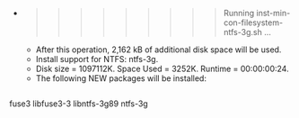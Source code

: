* >>>>>>>>> Running inst-min-con-filesystem-ntfs-3g.sh ...
  * After this operation, 2,162 kB of additional disk space will be used.
  * Install support for NTFS: ntfs-3g.
  * Disk size = 1097112K. Space Used = 3252K. Runtime = 00:00:00:24.
  * The following NEW packages will be installed:
  ```bash
fuse3 libfuse3-3 libntfs-3g89 ntfs-3g
  ```
